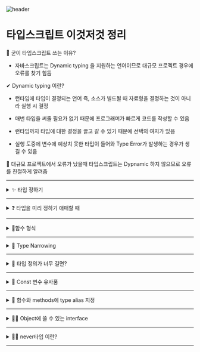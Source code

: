 ![header](https://capsule-render.vercel.app/api?type=waving&color=auto&height=300&section=header&text=타입스크립트%20정리%20&fontSize=90&animation=fadeIn&fontAlignY=38&desc=%20이성규&descAlignY=65&descAlign=90)

# 타입스크립트 이것저것 정리

📌 굳이 타입스크립트 쓰는 이유?

- 자바스크립트는 Dynamic typing 을 지원하는 언어이므로 대규모 프로젝트 경우에 오류를 찾기 힘듬

✔ Dynamic typing 이란?

- 런타임에 타입이 결정되는 언어 즉, 소스가 빌드될 때 자료형을 결정하는 것이 아니라 실행 시 결정

- 매번 타입을 써줄 필요가 없기 때문에 프로그래머가 빠르게 코드를 작성할 수 있음

- 런타임까지 타입에 대한 결정을 끌고 갈 수 있기 때문에 선택의 여지가 있음

- 실행 도중에 변수에 예상치 못한 타입이 들어와 Type Error가 발생하는 경우가 생길 수 있음

🚩 대규모 프로젝트에서 오류가 났을때 타입스크립트는 Dypnamic 하지 않으므로 오류를 친절하게 알려줌

---
<details markdown="1">
<summary>✨ 타입 정하기</summary>
<br>

- **타입스크립트**는 **변수**만들 때 **변수의 타입** 지정 가능

``` javascript
    let test : string = 'lee'
```

- 🎉변수명:타입 으로 설정!

- test 라는 변수는 string 타입이 됨

``` javascript
    let test1 : string[] = ['lee', 'kim']
```

- array 자료들은 **타입명[]** 으로 지정 

``` javascript
    let test2 : {age : number} = { age : 20 }
```

- object 자료들은 **{}** 으로 똑같은 모습으로 타입을 지정

⚠ 위 처럼 타입스크립트를 지정을 하게 되면 귀찮으므로 하지 않음 (자동 부여 됨)

``` javascript
    let name = 'Lee';
    let age = 28;
```

- 이렇게 하면 자동으로 타입이 지정 됨

``` javascript
    let name ;
    let name = 'Lee';
```

- 이렇게 해도 가능


</details>

---

<details markdown="1">
<summary>❓ 타입을 미리 정하기 애매할 때</summary>

- 타입 정하기 어려우면 **union type** 을 사용

``` javascript
    let name: string | number = 'Lee';
    let age: (string | number) = 28;
```

- 할당하는 순간 object 자료에 number string이 들어옴

``` javascript
    var array: (number | string)[] = [1,'2',3]
    var object: {data : (number | string) } = { data : '123' }
```

- array, object에 정의된 Union 타입은 OR 연산자가 유지

⚠ any 타입도 존재 

``` javascript
    let name: any = 'Lee';
    name = 123;
    name = undefined;
    name = [];
```

- 에러가 나지 않지만 실드를 안씌우는 효과를 줌

- 변수 타입체크 해제기능 용도로만 사용 

✔ any 보다는 unknown 타입

``` javascript
    let name: unknown = 'Lee';
    name = 123;
    name = undefined;
    name = [];
```

- 1. unknown 타입엔 모든 자료 다 집어넣을 수 있음

- 2. 자료집어넣어도 타입은 그대로 unknown

📌 이 코드는 오류

``` javascript
    let age: unknown = 1;
    age + 1;
```

- unkown은 새로운 타입을 하나 만드는것 (즉 number 타입이 아니라 연산 불가)

- union type도 이 동일

</details>

---

<details markdown="1">
<summary> 📐함수 형식</summary>

<br>

- 함수는 총 두 군데 타입지정 가능 

1. 함수로 들어오는 자료 (파라미터)

2. 함수에서 나가는 자료 (return)

``` javascript
    function test(x :number) :number { 
    return x * 2 
} 
```

1. 함수로 들어오는 파라미터 타입지정은 파라미터 옆에 적으면 됨

2. 함수가 실행된 후 남는 값 (return 우측에 있는 값) 타입지정하고 싶으면 함수명() 우측에 적으면 됨

``` javascript
    function test(x :number) :void { 
  return x * 2 //여기서 에러남 
} 
```

- return 값이 없을 때

``` javascript
    function test(x? :number) { 

} 
```

- 옵션도 가능 (x : number | undefined 라는 의미)

``` javascript
    function test(x :number | string) :number { 
    return x.toString().length 
} 
```

- 자릿수 세기 함수

</details>

---

<details markdown="1">
<summary>🏴 Type Narrowing</summary>

<br>

- if문 등으로 타입을 하나로 정해주는 것

``` javascript
    function test(x :number | string){
      if (typeof x === 'number') {
        return x + 1
      } 
      else if (typeof x === 'string') {
        return x + 1
      }
      else {
        return 0
          }
        }
    } 
```

- if문과 typeof 키워드로 현재 파라미터의 타입을 검사 

- 꼭 typeof를 쓸 필요는 없고 타입을 하나로 확정지을 수 있는 코드라면 어떤 것도 Narrowing 역할 가능 (in, instanceof 사용가능)

``` javascript
    function test(x :number | string){ 
        return (x as number) + 1 
    }
    console.log( test(123) )
```

- as를 통해 타입 변경 가능

1. as 키워드는 union type 같은 복잡한 타입을 하나의 정확한 타입으로 줄이는 역할을 수행 (number 타입을 as string 이렇게 바꾸려고 하면 에러남)

2. 실은 그냥 타입실드 임시 해제용 실제 코드 실행결과는 as 있을 때나 없을 때나 거의 동일

✔ as는 타입을 실제로 바꿔 주는 역할이 아님

⚠ as는 언제 사용 하는가?

1. 왜 타입에러가 나는지 정말 모르겠는 상황에 임시로 에러 해결용으로 사용하거나

2. 내가 어떤 타입이 들어올지 정말 확실하게 알고 있는데 컴파일러 에러가 방해할 때 사용

</details>

---

<details markdown="1">
<summary>💢 타입 정의가 너무 길면?</summary>

<br>

``` javascript
let test :string | number | undefined;
```

- 이게 길고 보기 싫거나 재사용을 하고 싶을 때 = **변수**에 담아 사용 (**type alias**)

``` javascript
type test :string | number | undefined;
let go :test;
```

- **type 타입변수명 = 타입종류** 로 표현

- object 타입도 저장 가능

``` javascript
type friend = {
  readonly name : string,
}

let test :friend = {
  name : 'Lee'
}

test.name = 'lee' //readonly라서 에러남
```

- readonly 키워드는 속성 왼쪽에 붙여 속성을 변경불가능하게 잠금

``` javascript
type Name = string;
type Age = number;
type NewOne = Name | Age;
```

- 물음표 연산자(undefined 라는 타입), Union type도 가능

``` javascript
type Name = string;
type Name = number;
```

- type 재정의는 불가 

</details>

---

<details markdown="1">
<summary>🚩 Const 변수 유사품</summary>

<br>

``` javascript
var book = {
  name : 'lee'
}

function test(a : 'lee') {

}
test(book.name)
```

- 오류가 남 ( **lee** 타입만 입력할 수 있다고 해놨고 **book.name** 이라는건 string 타입이지 **lee**타입이 아니기 떄문!!)

- 해결 방법

1. object 만들 때 타입을 잘 미리 정하든가 

2. assertion을 사용

3. 아니면 as const 라는걸 애초에 object 자료에 붙임

``` javascript
var book = {
  name : 'lee'
} as const;

function test(a : 'lee') {

}
test(book.name)
```

- as const 효과가 2개 

1. 타입을 object의 value로 바꿔 줌 (타입을 'lee'으로 바꿔 줌)

2. object안에 있는 모든 속성을 readonly로 바꿔 줌 (변경하면 에러나게)

✔ object를 잠그고 싶으면 as const

- Function type 도 저장 가능

``` javascript
type NumOut = (x : number, y : number ) => number ;
```

- 이런 식으로 함수도 저장 가능

``` javascript
type NumOut = (x : number, y : number ) => number 
let ABC :NumOut = function(x,y){
  return x + y
}
```

- 응용 가능

</details>

---

<details markdown="1">
<summary>🎨 함수와 methods에 type alias 지정</summary>

<br>

``` javascript
type NumOut = (x : number, y : number ) => number ;
}
```

- 이런 식으로 표현 가능

``` javascript
type NumOut = (x : number, y : number ) => number ;
let ABC :NumOut = function(x,y){
  return x + y
}
```

- **함수명 : 타입별명** 으로 선언

``` javascript
let member = {
  name : 'lee',
  age : 28,
  plusOne (x){
    return x + 1
  },
  changeName : () => {
    console.log('안녕')
  }
}
member.plusOne(1);
member.changeName();
}
```

- 함수도 자료안에 보관하고 싶을 때 사용

``` javascript
class Person {
  data :number = 0;
}

let lee = new Person();
lee.data = '1';  //문자 할당시 에러
```

- class 형식도 가능

``` javascript
class Person {
  name;
  age;
  constructor ( a :string ){
    this.name = a;
    this.age = 28;
  }
}
```

- constructor 타입 지정

``` javascript
class Person {
  
  add(숫자){
    console.log(숫자 + 1)
  }
}
```

- methods 타입지정

</details>

---

<details markdown="1">
<summary>🐱‍🐉 Object에 쓸 수 있는 interface </summary>

<br>

``` javascript
interface Square { 
  color :string, 
  width :number, 
} 

let test :Square = { color : 'red', width : 100 } 

```

- type을 정의할 때 interface를 사용 가능

- 대문자로 작명하고 {} 안에 타입을 명시 

✔ interface 장점은 extends가 가능 (상속)

``` javascript
interface Student {
  name :string,
}
interface Teacher extends Student {
  age :number
}
} 
```

⚠ type 선언과 interface에 차이점

- **type**은 새로운 속성을 추가하기 위해서 다시 같은 이름으로 선언할 수 없지만, **interface**는 항상 선언적 확장이 가능

``` javascript
interface Window {
  title: string
}

interface Window {
  ts: TypeScriptAPI
}

// 같은 interface 명으로 Window를 다시 만든다면, 자동으로 확장이 됨

const src = 'const a = "Hello World"'
window.ts.transpileModule(src, {})
```

``` javascript
type Window = {
  title: string
}

type Window = {
  ts: TypeScriptAPI
}

// Error: Duplicate identifier 'Window'.
// 타입은 안됨
```

</details>

---

<details markdown="1">
<summary>🐱‍👤 never타입 이란?</summary>

<br>

``` javascript
function 함수() :never{
  while ( true ) {
    console.log(123)
  }
}
```

- 조건 1) 절대 return을 하지 않아야하고 (void같은거)

- 조건 2) 함수 실행이 끝나지 않아야합니다 (전문용어로 endpoint가 없어야 함)

</details>

---
